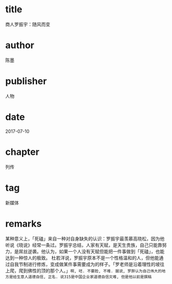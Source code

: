 # title
商人罗振宇：随风而变

# author
陈墨

# publisher
人物

# date
2017-07-10

# chapter
列传

# tag
新媒体

# remarks
某种意义上，「死磕」来自一种对自身缺失的认识：罗振宇最羡慕高晓松，因为他听说《晓说》经常一条过。罗振宇总结，人家有天赋，是天生贵族，自己只能靠努力，是屌丝逆袭。他认为，如果一个人没有天赋但能把一件事做到「死磕」，也能达到一种惊人的极致。 杜若洋说，罗振宇原本不是一个性格温和的人，但他能通过自我节制进行修炼，变成做某件事需要成为的样子。「罗老师是沿着理性的坡往上爬，爬到佛性的顶的那个人。」`啊, 呸. 不要脸, 不难. 据说, 罗胖认为自己伟大的地方是给生意人道德自信, 正名. 说315是中国企业家道德自信灾难, 但是他以前是撰稿`

